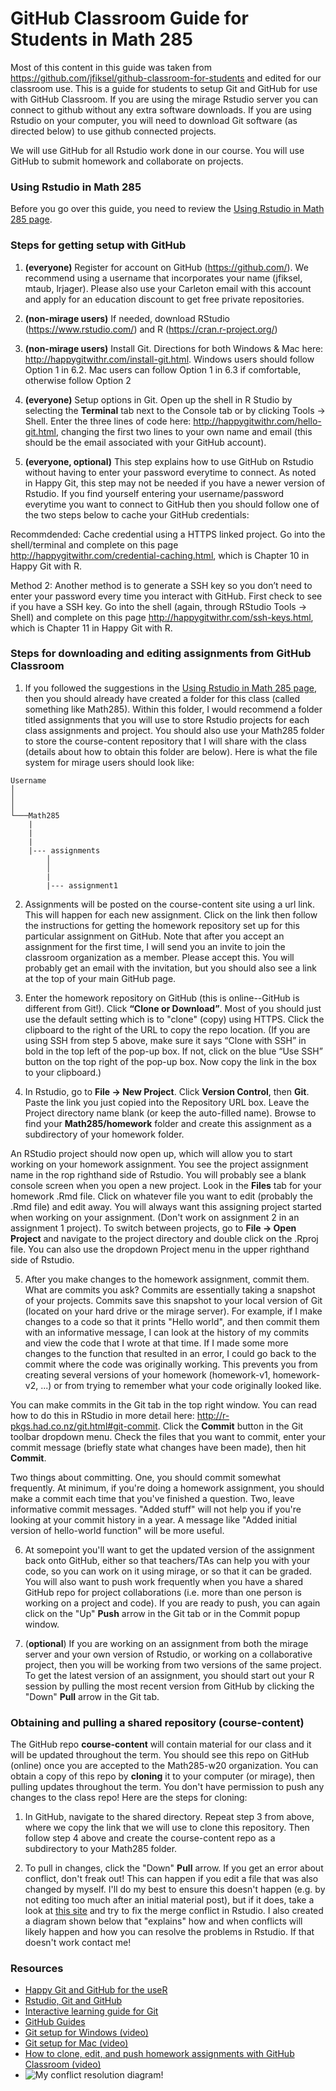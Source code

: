 # GitHub Classroom Guide for Students in Math 285

Most of this content in this guide was taken from https://github.com/jfiksel/github-classroom-for-students and edited for our classroom use. This is a guide for students to setup Git and GitHub for use with GitHub Classroom. If you are using the mirage Rstudio server you can connect to github without any extra software downloads. If you are using Rstudio on your computer, you will need to download Git software (as directed below) to use github connected projects. 

We will use GitHub for all Rstudio work done in our course. You will use GitHub to submit homework and collaborate on projects. 

### Using Rstudio in Math 285

Before you go over this guide, you need to review the [Using Rstudio in Math 285 page](https://github.com/data-science-math285-w20/course-content/blob/master/Rstudio-in-math285.md).

### Steps for getting setup with GitHub 
1. **(everyone)** Register for account on GitHub (https://github.com/). We recommend using a username that incorporates your name (jfiksel, mtaub, lrjager). Please also use your Carleton email with this account and apply for an education discount to get free private repositories. 

2. **(non-mirage users)** If needed, download RStudio (https://www.rstudio.com/) and R (https://cran.r-project.org/)

3. **(non-mirage users)** Install Git. Directions for both Windows & Mac here: http://happygitwithr.com/install-git.html. Windows users should follow Option 1 in 6.2. Mac users can follow Option 1 in 6.3 if comfortable, otherwise follow Option 2

4. **(everyone)** Setup options in Git. Open up the shell in R Studio by selecting the **Terminal** tab next to the Console tab or by clicking Tools -> Shell. Enter the three lines of code here: http://happygitwithr.com/hello-git.html, changing the first two lines to your own name and email (this should be the email associated with your GitHub account). 

5. **(everyone, optional)** This step explains how to use GitHub on Rstudio without having to enter your password everytime to connect. As noted in Happy Git, this step may not be needed if you have a newer version of Rstudio. If you find yourself entering your username/password everytime you want to connect to GitHub then you should follow one of the two steps below to cache your GitHub credentials: 

Recommdended: Cache credential using a HTTPS linked project. Go into the shell/terminal and complete on this page http://happygitwithr.com/credential-caching.html, which is Chapter 10 in Happy Git with R. 

Method 2: Another method is to generate a SSH key so you don’t need to enter your password every time you interact with GitHub. First check to see if you have a SSH key. Go into the shell (again, through RStudio Tools -> Shell) and complete on this page http://happygitwithr.com/ssh-keys.html, which is Chapter 11 in Happy Git with R. 


### Steps for downloading and editing assignments from GitHub Classroom

1.  If you followed the suggestions in the [Using Rstudio in Math 285 page](https://github.com/data-science-math285-w20/course-content/blob/master/Rstudio-in-math285.md), then you should already have created a folder for this class (called something like Math285). Within this folder, I would recommend a folder titled assignments that you will use to store Rstudio projects for each class assignments and project. You should also use your Math285 folder to store the course-content repository that I will share with the class (details about how to obtain this folder are below). Here is what the file system for mirage users should look like:

```
Username
│
│
│
└───Math285
    |
    |
    |
    |--- assignments
        │
        │
        |
        |--- assignment1
```

2.  Assignments will be posted on the course-content site using a url link. This will happen for each new assignment. Click on the link then follow the instructions for getting the homework repository set up for this particular assignment on GitHub. Note that after you accept an assignment for the first time, I will send you an invite to join the classroom organization as a member. Please accept this. You will probably get an email with the invitation, but you should also see a link at the top of your main GitHub page.

3. Enter the homework repository on GitHub (this is online--GitHub is different from Git!). Click **“Clone or Download”**. Most of you should just use the default setting which is to "clone" (copy) using HTTPS. Click the clipboard to the right of the URL to copy the repo location. (If you are using SSH from step 5 above, make sure it says “Clone with SSH” in bold in the top left of the pop-up box. If not, click on the blue “Use SSH” button on the top right of the pop-up box. Now copy the link in the box to your clipboard.)

4.  In Rstudio, go to **File -> New Project**. Click **Version Control**, then **Git**. Paste the link you just copied into the Repository URL box. Leave the Project directory name blank (or keep the auto-filled name).  Browse to find your **Math285/homework** folder and create this assignment as a subdirectory of your homework folder. 

An RStudio project should now open up, which will allow you to start working on your homework assignment. You see the project assignment name in the rop righthand side of Rstudio. You will probably see a blank console screen when you open a new project. Look in the **Files** tab for your homework .Rmd file. Click on whatever file you want to edit (probably the .Rmd file) and edit away. You will always want this assigning project started when working on your assignment. (Don't work on assignment 2 in an assignment 1 project). To switch between projects, go to **File -> Open Project** and navigate to the project directory and double click on the .Rproj file. You can also use the dropdown Project menu in the upper righthand side of Rstudio.
    
5.  After you make changes to the homework assignment, commit them. What are commits you ask? Commits are essentially taking a snapshot of your projects. Commits save this snapshot to your local version of Git (located on your hard drive or the mirage server). For example, if I make changes to a code so that it prints "Hello world", and then commit them with an informative message, I can look at the history of my commits and view the code that I wrote at that time. If I made some more changes to the function that resulted in an error, I could go back to the commit where the code was originally working. This prevents you from creating several versions of your homework (homework-v1, homework-v2, ...) or from trying to remember what your code originally looked like.

You can make commits in the Git tab in the top right window. You can read how to do  this in RStudio in more detail here: http://r-pkgs.had.co.nz/git.html#git-commit.  Click the **Commit** button in the Git toolbar dropdown menu. Check the files that you want to commit, enter your commit message (briefly state what changes have been made), then hit **Commit**.

Two things about committing. One, you should commit somewhat frequently. At minimum, if you're doing a homework assignment, you should make a commit each time that you've finished a question. Two, leave informative commit messages. "Added stuff" will not help you if you're looking at your commit history in a year. A message like "Added initial version of hello-world function" will be more useful.

6.  At somepoint you'll want to get the updated version of the assignment back onto GitHub, either so that teachers/TAs can help you with your code, so you can work on it using mirage, or so that it can be graded. You will also want to push work frequently when you have a shared GitHub repo for project collaborations (i.e. more than one person is working on a project and code). If you are ready to push, you can again click on the "Up" **Push** arrow in the Git tab or in the Commit popup window. 

7. (**optional**) If you are working on an assignment from both the mirage server and your own version of Rstudio, or working on a collaborative project, then you will be working from two versions of the same project. To get the latest version of an assignment, you should start out your R session by pulling the most recent version from GitHub by clicking the "Down"  **Pull** arrow in the Git tab. 

### Obtaining and pulling a shared repository (course-content)

The GitHub repo **course-content** will contain material for our class and it will be updated throughout the term. You should see this repo on GitHub (online) once you are accepted to the Math285-w20 organization. You can obtain a copy of this repo by **cloning** it to your computer (or mirage), then pulling updates throughout the term. You don't have permission to push any changes to the class repo! Here are the steps for cloning:

1. In GitHub, navigate to the shared directory. Repeat step 3 from above, where we copy the link that we will use to clone this repository. Then follow step 4 above and create the course-content repo as a subdirectory to your Math285 folder.
    
2. To pull in changes, click the "Down"  **Pull** arrow. If you get an error about conflict, don't freak out! This can happen if you edit a file that was also changed by myself. I'll do my best to ensure this doesn't happen (e.g. by not editing too much after an initial material post), but if it does, take a look at [this site](http://r-pkgs.had.co.nz/git.html#git-pull) and try to fix the merge conflict in Rstudio. I also created a diagram shown below that "explains" how and when conflicts will likely happen and how you can resolve the problems in Rstudio. If that doesn't work contact me!

### Resources
* [Happy Git and GitHub for the useR](http://happygitwithr.com/)
* [Rstudio, Git and GitHub](http://r-pkgs.had.co.nz/git.html#git-rstudio)
* [Interactive learning guide for Git](http://learngitbranching.js.org/)
* [GitHub Guides](https://guides.github.com/)
* [Git setup for Windows (video)](https://youtu.be/F_fPEMnr1OQ)
* [Git setup for Mac (video)](https://www.youtube.com/watch?v=kbmSZwK0k-A&t)
* [How to clone, edit, and push homework assignments with GitHub Classroom (video)](https://youtu.be/pAcMgGbCtQw)
* ![My conflict resolution diagram!](https://github.com/data-science-math285-w18/course-content/blob/master/ConflictResolution.JPG)
